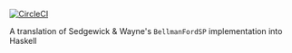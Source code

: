 [![CircleCI](https://circleci.com/gh/runeksvendsen/bellman-ford.svg?style=svg)](https://circleci.com/gh/runeksvendsen/bellman-ford)

A translation of Sedgewick & Wayne's `BellmanFordSP` implementation into Haskell
